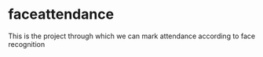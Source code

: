 # faceattendance
This is the project through which we can mark attendance according to face recognition
